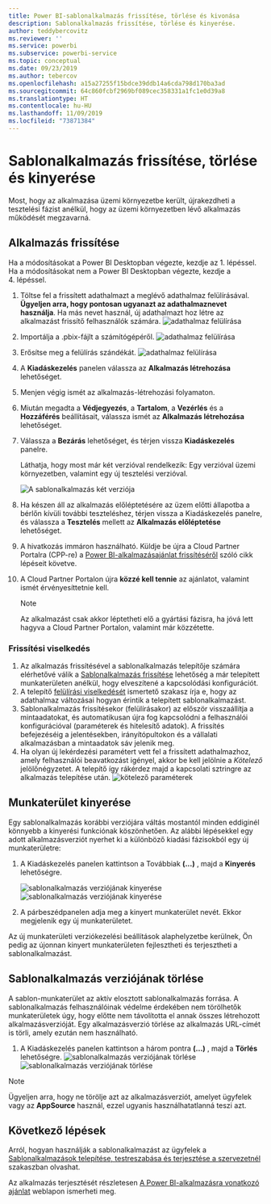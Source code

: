 ```yaml
---
title: Power BI-sablonalkalmazás frissítése, törlése és kivonása
description: Sablonalkalmazás frissítése, törlése és kinyerése.
author: teddybercovitz
ms.reviewer: ''
ms.service: powerbi
ms.subservice: powerbi-service
ms.topic: conceptual
ms.date: 09/23/2019
ms.author: tebercov
ms.openlocfilehash: a15a27255f15bdce39ddb14a6cda798d170ba3ad
ms.sourcegitcommit: 64c860fcbf2969bf089cec358331a1fc1e0d39a8
ms.translationtype: HT
ms.contentlocale: hu-HU
ms.lasthandoff: 11/09/2019
ms.locfileid: "73871384"
---
```

# <a name="update-delete-and-extract-template-app"></a>Sablonalkalmazás frissítése, törlése és kinyerése

Most, hogy az alkalmazása üzemi környezetbe került, újrakezdheti a tesztelési fázist anélkül, hogy az üzemi környezetben lévő alkalmazás működését megzavarná.
## <a name="update-your-app"></a>Alkalmazás frissítése

Ha a módosításokat a Power BI Desktopban végezte, kezdje az 1. lépéssel. Ha a módosításokat nem a Power BI Desktopban végezte, kezdje a 4. lépéssel.

1. Töltse fel a frissített adathalmazt a meglévő adathalmaz felülírásával. **Ügyeljen arra, hogy pontosan ugyanazt az adathalmaznevet használja**. Ha más nevet használ, új adathalmazt hoz létre az alkalmazást frissítő felhasználók számára.
![adathalmaz felülírása](media/service-template-apps-update-extract-delete/power-bi-template-app-upload-dataset.png)
1. Importálja a .pbix-fájlt a számítógépéről.
![adathalmaz felülírása](media/service-template-apps-update-extract-delete/power-bi-template-app-upload-dataset2.png)
1. Erősítse meg a felülírás szándékát.
![adathalmaz felülírása](media/service-template-apps-update-extract-delete/power-bi-template-app-upload-dataset3.png)

1. A **Kiadáskezelés** panelen válassza az **Alkalmazás létrehozása** lehetőséget.
1. Menjen végig ismét az alkalmazás-létrehozási folyamaton.
1. Miután megadta a **Védjegyezés**, a **Tartalom**, a **Vezérlés** és a **Hozzáférés** beállításait, válassza ismét az **Alkalmazás létrehozása** lehetőséget.
1. Válassza a **Bezárás** lehetőséget, és térjen vissza **Kiadáskezelés** panelre.

   Láthatja, hogy most már két verzióval rendelkezik: Egy verzióval üzemi környezetben, valamint egy új tesztelési verzióval.

    ![A sablonalkalmazás két verziója](media/service-template-apps-update-extract-delete/power-bi-template-app-update.png)

5. Ha készen áll az alkalmazás előléptetésére az üzem előtti állapotba a bérlőn kívüli további teszteléshez, térjen vissza a Kiadáskezelés panelre, és válassza a **Tesztelés** mellett az **Alkalmazás előléptetése** lehetőséget.
6. A hivatkozás immáron használható. Küldje be újra a Cloud Partner Portalra (CPP-re) a [Power BI-alkalmazásajánlat frissítéséről](https://docs.microsoft.com/azure/marketplace/cloud-partner-portal/power-bi/cpp-update-existing-offer) szóló cikk lépéseit követve.
7. A Cloud Partner Portalon újra **közzé kell tennie** az ajánlatot, valamint ismét érvényesíttetnie kell.

   >[!NOTE]
   >Az alkalmazást csak akkor léptetheti elő a gyártási fázisra, ha jóvá lett hagyva a Cloud Partner Portalon, valamint már közzétette.

### <a name="update-behavior"></a>Frissítési viselkedés

1. Az alkalmazás frissítésével a sablonalkalmazás telepítője számára elérhetővé válik a [Sablonalkalmazás frissítése](service-template-apps-install-distribute.md#update-a-template-app) lehetőség a már telepített munkaterületen anélkül, hogy elveszítené a kapcsolódási konfigurációt.
1. A telepítő [felülírási viselkedését](service-template-apps-install-distribute.md#overwrite-behavior) ismertető szakasz írja e, hogy az adathalmaz változásai hogyan érintik a telepített sablonalkalmazást.
1. Sablonalkalmazás frissítésekor (felülírásakor) az először visszaállítja a mintaadatokat, és automatikusan újra fog kapcsolódni a felhasználói konfigurációval (paraméterek és hitelesítő adatok). A frissítés befejezéséig a jelentésekben, irányítópultokon és a vállalati alkalmazásban a mintaadatok sáv jelenik meg.
1. Ha olyan új lekérdezési paramétert vett fel a frissített adathalmazhoz, amely felhasználói beavatkozást igényel, akkor be kell jelölnie a *Kötelező* jelölőnégyzetet. A telepítő így rákérdez majd a kapcsolati sztringre az alkalmazás telepítése után.
 ![kötelező paraméterek](media/service-template-apps-update-extract-delete/power-bi-template-app-upload-dataset4.png)

## <a name="extract-workspace"></a>Munkaterület kinyerése
Egy sablonalkalmazás korábbi verziójára váltás mostantól minden eddiginél könnyebb a kinyerési funkciónak köszönhetően. Az alábbi lépésekkel egy adott alkalmazásverziót nyerhet ki a különböző kiadási fázisokból egy új munkaterületre:

1. A Kiadáskezelés panelen kattintson a Továbbiak **(...)** , majd a **Kinyerés** lehetőségre.

    ![sablonalkalmazás verziójának kinyerése](media/service-template-apps-update-extract-delete/power-bi-template-app-extract.png) ![sablonalkalmazás verziójának kinyerése](media/service-template-apps-update-extract-delete/power-bi-template-app-extract-dialog.png)
2. A párbeszédpanelen adja meg a kinyert munkaterület nevét. Ekkor megjelenik egy új munkaterületet.

Az új munkaterületi verziókezelési beállítások alaphelyzetbe kerülnek, Ön pedig az újonnan kinyert munkaterületen fejlesztheti és terjesztheti a sablonalkalmazást.

## <a name="delete-template-app-version"></a>Sablonalkalmazás verziójának törlése
A sablon-munkaterület az aktív elosztott sablonalkalmazás forrása. A sablonalkalmazás felhasználóinak védelme érdekében nem törölhetők munkaterületek úgy, hogy előtte nem távolította el annak összes létrehozott alkalmazásverzióját.
Egy alkalmazásverzió törlése az alkalmazás URL-címét is törli, amely ezután nem használható.

1. A Kiadáskezelés panelen kattintson a három pontra **(...)** , majd a **Törlés** lehetőségre.
 ![sablonalkalmazás verziójának törlése](media/service-template-apps-update-extract-delete/power-bi-template-app-delete.png)
  ![sablonalkalmazás verziójának törlése](media/service-template-apps-update-extract-delete/power-bi-template-app-delete-dialog.png)

>[!NOTE]
>Ügyeljen arra, hogy ne törölje azt az alkalmazásverziót, amelyet ügyfelek vagy az **AppSource** használ, ezzel ugyanis használhatatlanná teszi azt.

## <a name="next-steps"></a>Következő lépések

Arról, hogyan használják a sablonalkalmazást az ügyfelek a [Sablonalkalmazások telepítése, testreszabása és terjesztése a szervezetnél](service-template-apps-install-distribute.md) szakaszban olvashat.

Az alkalmazás terjesztését részletesen [A Power BI-alkalmazásra vonatkozó ajánlat](https://docs.microsoft.com/azure/marketplace/cloud-partner-portal/power-bi/cpp-power-bi-offer) weblapon ismerheti meg.
